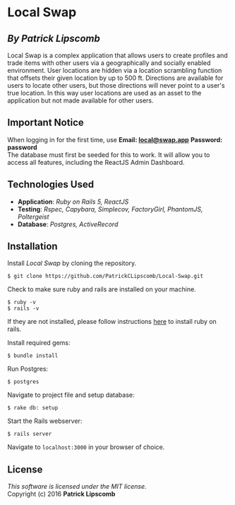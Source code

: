 #  Local Swap
## *By Patrick Lipscomb*

Local Swap is a complex application that allows users to create profiles and trade items with other users via a geographically and socially enabled environment. User locations are hidden via a location scrambling function that offsets their given location by up to 500 ft. Directions are available for users to locate other users, but those directions will never point to a user's true location. In this way user locations are used as an asset to the application but not made available for other users.

##  Important Notice

When logging in for the first time, use **Email: local@swap.app**  **Password: password**  
The database must first be seeded for this to work. It will allow you to access all features, including the ReactJS Admin Dashboard.

## Technologies Used

* **Application**: *Ruby on Rails 5, ReactJS*<br>
* **Testing**: *Rspec, Capybara, Simplecov, FactoryGirl, PhantomJS, Poltergeist*<br>
* **Database**: *Postgres, ActiveRecord*

Installation
------------

Install *Local Swap* by cloning the repository.  
```
$ git clone https://github.com/PatrickCLipscomb/Local-Swap.git
```

Check to make sure ruby and rails are installed on your machine.  
```
$ ruby -v
$ rails -v
```
If they are not installed, please follow instructions [here](http://guides.rubyonrails.org/getting_started.html#installing-rails) to install ruby on rails.

Install required gems:
```
$ bundle install
```

Run Postgres:
```
$ postgres
```

Navigate to project file and setup database:
```
$ rake db: setup
```

Start the Rails webserver:
```
$ rails server
```

Navigate to `localhost:3000` in your browser of choice.

License
-------
_This software is licensed under the MIT license._<br>
Copyright (c) 2016 **Patrick Lipscomb**
